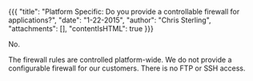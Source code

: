 {{{
  "title": "Platform Specific: Do you provide a controllable firewall for applications?",
  "date": "1-22-2015",
  "author": "Chris Sterling",
  "attachments": [],
  "contentIsHTML": true
}}}

<p>No.</p>
<p>The firewall rules are controlled platform-wide. We do not provide a configurable firewall for our customers. There is no FTP or SSH access.</p>
